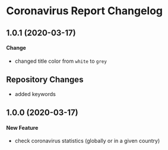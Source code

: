 # Coronavirus Report Changelog

## 1.0.1 (2020-03-17)
#### Change
- changed title color from `white` to `grey`

## Repository Changes
- added keywords

## 1.0.0 (2020-03-17)
#### New Feature
- check coronavirus statistics (globally or in a given country)
